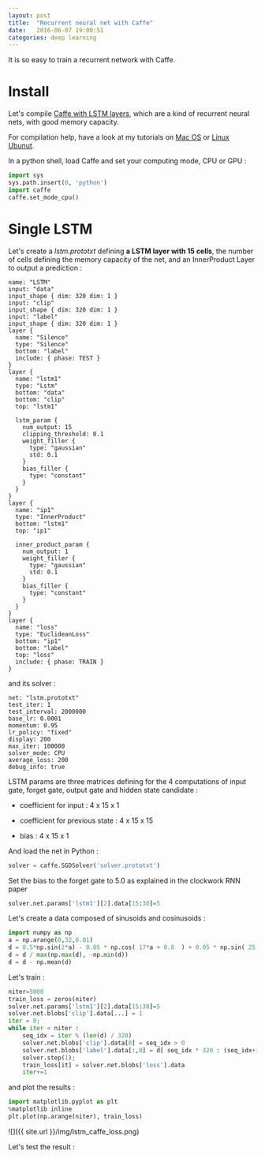 ```yaml
---
layout: post
title:  "Recurrent neural net with Caffe"
date:   2016-06-07 19:00:51
categories: deep learning
---
```


It is so easy to train a recurrent network with Caffe.

# Install

Let's compile [Caffe with LSTM layers](https://github.com/junhyukoh/caffe-lstm), which are a kind of recurrent neural nets, with good memory capacity.

For compilation help, have a look at my tutorials on [Mac OS](http://christopher5106.github.io/big/data/2015/07/16/deep-learning-install-caffe-cudnn-cuda-for-digits-python-on-mac-osx.html) or [Linux Ubunut](http://christopher5106.github.io/big/data/2015/07/16/deep-learning-install-caffe-cudnn-cuda-for-digits-python-on-ubuntu-14-04.html).

In a python shell, load Caffe and set your computing mode, CPU or GPU :

```python
import sys
sys.path.insert(0, 'python')
import caffe
caffe.set_mode_cpu()
```

# Single LSTM

Let's create a *lstm.prototxt* defining **a LSTM layer with 15 cells**, the number of cells defining the memory capacity of the net, and an InnerProduct Layer to output a prediction :

```
name: "LSTM"
input: "data"
input_shape { dim: 320 dim: 1 }
input: "clip"
input_shape { dim: 320 dim: 1 }
input: "label"
input_shape { dim: 320 dim: 1 }
layer {
  name: "Silence"
  type: "Silence"
  bottom: "label"
  include: { phase: TEST }
}
layer {
  name: "lstm1"
  type: "Lstm"
  bottom: "data"
  bottom: "clip"
  top: "lstm1"

  lstm_param {
    num_output: 15
    clipping_threshold: 0.1
    weight_filler {
      type: "gaussian"
      std: 0.1
    }
    bias_filler {
      type: "constant"
    }
  }
}
layer {
  name: "ip1"
  type: "InnerProduct"
  bottom: "lstm1"
  top: "ip1"

  inner_product_param {
    num_output: 1
    weight_filler {
      type: "gaussian"
      std: 0.1
    }
    bias_filler {
      type: "constant"
    }
  }
}
layer {
  name: "loss"
  type: "EuclideanLoss"
  bottom: "ip1"
  bottom: "label"
  top: "loss"
  include: { phase: TRAIN }
}
```

and its solver :

```
net: "lstm.prototxt"
test_iter: 1
test_interval: 2000000
base_lr: 0.0001
momentum: 0.95
lr_policy: "fixed"
display: 200
max_iter: 100000
solver_mode: CPU
average_loss: 200
debug_info: true

```


LSTM params are three matrices defining for the 4 computations of input gate, forget gate, output gate and hidden state candidate :

- coefficient for input : 4 x 15 x 1

- coefficient for previous state : 4 x 15 x 15

- bias : 4 x 15 x 1

And load the net in Python :

```python
solver = caffe.SGDSolver('solver.prototxt')
```

Set the bias to the forget gate to 5.0 as explained in the clockwork RNN paper

```python
solver.net.params['lstm1'][2].data[15:30]=5
```

Let's create a data composed of sinusoids and cosinusoids :

```python
import numpy as np
a = np.arange(0,32,0.01)
d = 0.5*np.sin(2*a) - 0.05 * np.cos( 17*a + 0.8  ) + 0.05 * np.sin( 25 * a + 10 ) - 0.02 * np.cos( 45 * a + 0.3)
d = d / max(np.max(d), -np.min(d))
d = d - np.mean(d)
```

Let's train :

```python
niter=5000
train_loss = zeros(niter)
solver.net.params['lstm1'][2].data[15:30]=5
solver.net.blobs['clip'].data[...] = 1
iter = 0;
while iter < niter :
    seq_idx = iter % (len(d) / 320)
    solver.net.blobs['clip'].data[0] = seq_idx > 0
    solver.net.blobs['label'].data[:,0] = d[ seq_idx * 320 : (seq_idx+1) * 320 ]
    solver.step(1);
    train_loss[it] = solver.net.blobs['loss'].data
    iter+=1
```

and plot the results :

```python
import matplotlib.pyplot as plt
%matplotlib inline
plt.plot(np.arange(niter), train_loss)
```

![]({{ site.url }}/img/lstm_caffe_loss.png)

Let's test the result :
